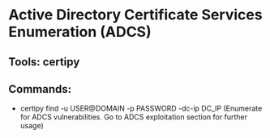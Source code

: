# Active Directory Certificate Services Enumeration (ADCS)

## Tools: certipy

## Commands:

 - certipy find -u USER@DOMAIN -p PASSWORD -dc-ip DC_IP (Enumerate for ADCS vulnerabilities. Go to ADCS exploitation section for further usage)
